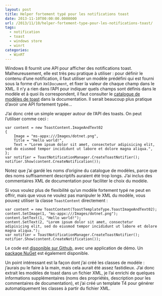 ```yaml
---
layout: post
title: Helper fortement typé pour les notifications toast
date: 2013-11-10T00:00:00.0000000
url: /2013/11/10/helper-fortement-type-pour-les-notifications-toast/
tags:
  - notification
  - toast
  - windows store
  - winrt
categories:
  - WinRT
---
```



Windows 8 fournit une API pour afficher des notifications toast. Malheureusement, elle est très peu pratique à utiliser : pour définir le contenu d’une notification, il faut utiliser un modèle prédéfini qui est fourni sous la forme d’un `XmlDocument`, et fixer la valeur de chaque champ dans le XML. Il n’y a rien dans l’API pour indiquer quels champs sont définis dans le modèle et à quoi ils correspondent, il faut consulter le [catalogue de modèles de toast](http://msdn.microsoft.com/fr-fr/library/windows/apps/hh761494.aspx) dans la documentation. Il serait beaucoup plus pratique d’avoir une API fortement typée…

J’ai donc créé un simple wrapper autour de l’API des toasts. On peut l’utiliser comme ceci :

```
var content = new ToastContent.ImageAndText02
{
    Image = "ms-appx:///Images/dotnet.png",
    Title = "Hello world!",
    Text = "Lorem ipsum dolor sit amet, consectetur adipisicing elit, sed do eiusmod tempor incididunt ut labore et dolore magna aliqua.",
};
var notifier = ToastNotificationManager.CreateToastNotifier();
notifier.Show(content.CreateNotification());
```

Notez que j’ai gardé les noms d’origine du catalogue de modèles, parce que des noms suffisamment descriptifs auraient été trop longs. J’ai inclus des commentaires XML de documentation pour faciliter le choix du modèle.

Si vous voulez plus de flexibilité qu’un modèle fortement typé ne peut en offrir, mais que vous ne voulez pas manipuler le XML du modèle, vous pouvez utiliser la classe `ToastContent` directement :

```
var content = new ToastContent(ToastTemplateType.ToastImageAndText02);
content.SetImage(1, "ms-appx:///Images/dotnet.png");
content.SetText(1, "Hello world!");
content.SetText(2, "Lorem ipsum dolor sit amet, consectetur adipisicing elit, sed do eiusmod tempor incididunt ut labore et dolore magna aliqua.");
var notifier = ToastNotificationManager.CreateToastNotifier();
notifier.Show(content.CreateNotification());
```


Le code est [disponible sur Github](https://github.com/thomaslevesque/ToastHelper), avec une application de démo. Un [package NuGet](https://www.nuget.org/packages/ToastHelper/) est également disponible.

Un point intéressant est la façon dont j’ai créé les classes de modèle : j’aurais pu le faire à la main, mais cela aurait été assez fastidieux. J’ai donc extrait les modèles de toast dans un fichier XML, je l’ai enrichi de quelques informations supplémentaires (noms des propriétés, description pour les commentaires de documentation), et j’ai créé un template T4 pour générer automatiquement les classes à partir du fichier XML.


